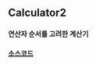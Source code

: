 ## Calculator2

#### 연산자 순서를 고려한 계산기

#### [소스코드](https://github.com/dmsals216/MyStudy/blob/master/Android/MyApplication2/app/src/main/java/com/example/goem/calculator/MainActivity.java)
